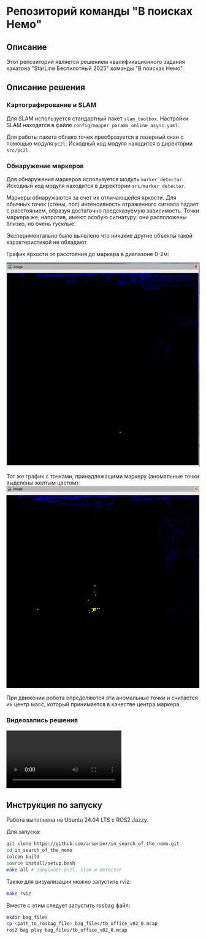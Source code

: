 # Репозиторий команды "В поисках Немо"

## Описание

Этот репозиторий является решением квалификационного задания хакатона "StarLine Беспилотный 2025" команды "В поисках Немо".

## Описание решения

### Картографирование и SLAM

Для SLAM используется стандартный пакет `slam_toolbox`. Настройки SLAM находятся в файле `config/mapper_params_online_async.yaml`.

Для работы пакета облако точек преобразуется в лазерный скан с помощью модуля `pc2l`. Исходный код модуля находится в директории `src/pc2l`.

### Обнаружение маркеров

Для обнаружения маркеров используется модуль `marker_detector`. Исходный код модуля находится в директории `src/marker_detector`.

Маркеры обнаружаются за счет их отличающейся яркости. Для обычных точек (стены, пол) интенсивность отраженного сигнала падает с расстоянием, образуя достаточно предсказуемую зависимость. Точки маркера же, напротив, имеют особую сигнатуру: они расположены близко, но очень тусклые.

Экспериментально было выявлено что никакие другие объекты такой характеристикой не обладают

График яркости от расстояния до маркера в диапазоне 0-2м:

![alt text3](images/image_2025-09-03_14-00-12.png)


Тот же график с точками, принадлежащими маркеру (аномальные точки выделены желтым цветом):
![alt text](images/image.png)

При движении робота определяются эти аномальные точки и считается их центр масс, который принимается в качестве центра маркера.

### Видеозапись решения

<video controls src="movies/2025-09-03 13-21-35_full_mapping_and_marker_detection.mp4" title="Title"></video>

## Инструкция по запуску

Работа выполнена на Ubuntu 24.04 LTS с ROS2 Jazzy.

Для запуска:

```bash
git clone https://github.com/arsenier/in_search_of_the_nemo.git
cd in_search_of_the_nemo
colcon build
source install/setup.bash
make all # запускает pc2l, slam и detector
```

Также для визуализации можно запустить rviz:

```bash
make rviz
```

Вместе с этим следует запустить rosbag файл:

```bash
mkdir bag_files
cp <path_to_rosbag_file> bag_files/tb_office_v02_0.mcap
ros2 bag play bag_files/tb_office_v02_0.mcap
```
